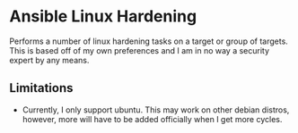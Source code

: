 # Ansible Linux Hardening

Performs a number of linux hardening tasks on a target or group of targets. This is based off of my own preferences and I am in no way a security expert by any means.

## Limitations

- Currently, I only support ubuntu. This may work on other debian distros, however, more will have to be added officially when I get more cycles.